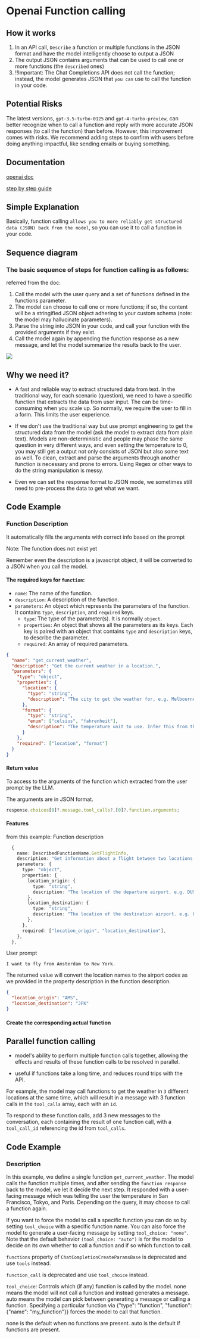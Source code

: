 # Openai Function calling

## How it works

1. In an API call, `Describe` a function or multiple functions in the JSON format and have the model intelligently choose to output a JSON
2. The output JSON contains arguments that can be used to call one or more functions (the `described` ones)
3. ‼️Important: The Chat Completions API does not call the function; instead, the model generates JSON that `you can` use to call the function in your code.

## Potential Risks

The latest versions, `gpt-3.5-turbo-0125` and `gpt-4-turbo-preview`, can better recognize when to call a function and reply with more accurate JSON responses (to call the function) than before. However, this improvement comes with risks. We recommend adding steps to confirm with users before doing anything impactful, like sending emails or buying something.

## Documentation

[openai doc](https://platform.openai.com/docs/guides/function-calling?lang=node.js)

[step by step guide](https://cookbook.openai.com/examples/how_to_call_functions_with_chat_models)

## Simple Explanation

Basically, function calling `allows you to more reliably get structured data (JSON) back from the model`, so you can use it to call a function in your code.

## Sequence diagram

### The basic sequence of steps for function calling is as follows:

referred from the doc:

1. Call the model with the user query and a set of functions defined in the functions parameter.
1. The model can choose to call one or more functions; if so, the content will be a stringified JSON object adhering to your custom schema (note: the model may hallucinate parameters).
1. Parse the string into JSON in your code, and call your function with the provided arguments if they exist.
1. Call the model again by appending the function response as a new message, and let the model summarize the results back to the user.

<img src="./images/function-calling-sequence.png">

## Why we need it?

- A fast and reliable way to extract structured data from text. In the traditional way, for each scenario (question), we need to have a specific function that extracts the data from user input. The can be time-consuming when you scale up. So normally, we require the user to fill in a form. This limits the user experience.

- If we don't use the traditional way but use prompt engineering to get the structured data from the model (ask the model to extract data from plain text). Models are non-deterministic and people may phase the same question in very different ways, and even setting the temperature to 0, you may still get a output not only consists of JSON but also some text as well. To clean, extract and parse the arguments through another function is necessary and prone to errors. Using Regex or other ways to do the string manipulation is messy.

- Even we can set the response format to JSON mode, we sometimes still need to pre-process the data to get what we want.

## Code Example

### Function Description

It automatically fills the arguments with correct info based on the prompt

Note: The function does not exist yet

Remember even the description is a javascript object, it will be converted to a JSON when you call the model.

#### The required keys for `function`:

- `name`: The name of the function.
- `description`: A description of the function.
- `parameters`: An object which represents the parameters of the function. It contains `type`, `description`, and `required` keys.
  - `type`: The type of the parameter(s). It is normally `object`.
  - `properties`: An object that shows all the parameters as its keys. Each key is paired with an object that contains `type` and `description` keys, to describe the parameter.
  - `required`: An array of required parameters.

```json
{
  "name": "get_current_weather",
  "description": "Get the current weather in a location.",
  "parameters": {
    "type": "object",
    "properties": {
      "location": {
        "type": "string",
        "description": "The city to get the weather for, e.g. Melbourne"
      },
      "format": {
        "type": "string",
        "enum": ["celsius", "fahrenheit"],
        "description": "The temperature unit to use. Infer this from the users location."
      }
    },
    "required": ["location", "format"]
  }
}
```

#### Return value

To access to the arguments of the function which extracted from the user prompt by the LLM.

The arguments are in JSON format.

```typescript
response.choices[0]?.message.tool_calls?.[0]?.function.arguments;
```

#### Features

from this example:
Function description

```typescript
  {
    name: DescribedFunctionName.GetFlightInfo,
    description: "Get information about a flight between two locations.",
    parameters: {
      type: "object",
      properties: {
        location_origin: {
          type: "string",
          description: "The location of the departure airport. e.g. DUS",
        },
        location_destination: {
          type: "string",
          description: "The location of the destination airport. e.g. HAM",
        },
      },
      required: ["location_origin", "location_destination"],
    },
  },
```

User prompt

```text
I want to fly from Amsterdam to New York.
```

The returned value will convert the location names to the airport codes as we provided in the property description in the function description.

```json
{
  "location_origin": "AMS",
  "location_destination": "JFK"
}
```

#### Create the corresponding actual function

## Parallel function calling

- model's ability to perform multiple function calls together, allowing the effects and results of these function calls to be resolved in parallel.

- useful if functions take a long time, and reduces round trips with the API.

For example, the model may call functions to get the weather in `3` different locations at the same time, which will result in a message with 3 function calls in the `tool_calls` array, each with an `id`.

To respond to these function calls, add 3 new messages to the conversation, each containing the result of one function call, with a `tool_call_id` referencing the id from `tool_calls`.

## Code Example

### Description

In this example, we define a single function `get_current_weather`. The model calls the function multiple times, and after sending the `function response` back to the model, we let it decide the next step. It responded with a user-facing message which was telling the user the temperature in San Francisco, Tokyo, and Paris. Depending on the query, it may choose to call a function again.

If you want to force the model to call a specific function you can do so by setting `tool_choice` with a specific function name. You can also force the model to generate a user-facing message by setting `tool_choice: "none"`. Note that the default behavior `(tool_choice: "auto")` is for the model to decide on its own whether to call a function and if so which function to call.

`functions` property of `ChatCompletionCreateParamsBase` is deprecated and use `tools` instead.

`function_call` is deprecated and use `tool_choice` instead.

`tool_choice`: Controls which (if any) function is called by the model. none means the model will not call a function and instead generates a message. auto means the model can pick between generating a message or calling a function. Specifying a particular function via {"type": "function", "function": {"name": "my_function"}} forces the model to call that function.

none is the default when no functions are present. auto is the default if functions are present.
